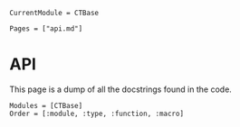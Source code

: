```@meta
CurrentModule = CTBase 
```

```@contents
Pages = ["api.md"]
```

# API
This page is a dump of all the docstrings found in the code. 

```@autodocs
Modules = [CTBase]
Order = [:module, :type, :function, :macro]
```